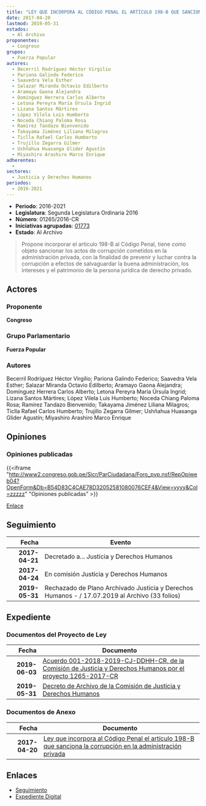 ```yaml
---
title: "LEY QUE INCORPORA AL CÓDIGO PENAL EL ARTÍCULO 198-B QUE SANCIONA LA CORRUPCIÓN EN LA ADMINISTRACIÓN PRIVADA"
date: 2017-04-20
lastmod: 2019-05-31
estados: 
  - Al Archivo
proponentes: 
  - Congreso
grupos: 
  - Fuerza Popular
autores: 
  - Becerril Rodríguez Héctor Virgilio
  - Pariona Galindo Federico
  - Saavedra Vela Esther
  - Salazar Miranda Octavio Edilberto
  - Aramayo Gaona Alejandra
  - Domínguez Herrera Carlos Alberto
  - Letona Pereyra María Úrsula Ingrid
  - Lizana Santos Mártires
  - López Vilela Luis Humberto
  - Noceda Chiang Paloma Rosa
  - Ramírez Tandazo Bienvenido
  - Takayama Jiménez Liliana Milagros
  - Ticlla Rafael Carlos Humberto
  - Trujillo Zegarra Gilmer
  - Ushñahua Huasanga Glider Agustín
  - Miyashiro Arashiro Marco Enrique
adherentes: 
  - 
sectores: 
  - Justicia y Derechos Humanos
periodos: 
  - 2016-2021
---
```


- **Periodo**: 2016-2021
- **Legislatura**: Segunda Legislatura Ordinaria 2016
- **Número**: 01265/2016-CR
- **Iniciativas agrupadas**: [01773](../../01700/01773)
- **Estado**: Al Archivo

> Propone incorporar el artículo 198-B al Código Penal, tiene como objeto sancionar los actos de corrupción cometidos en la administración privada, con la finalidad de prevenir y luchar contra la corrupción a efectos de salvaguardar la buena administración, los intereses y el patrimonio de la persona jurídica de derecho privado.


## Actores

### Proponente

**Congreso**

### Grupo Parlamentario

**Fuerza Popular**

### Autores

Becerril Rodríguez Héctor Virgilio; Pariona Galindo Federico; Saavedra Vela Esther; Salazar Miranda Octavio Edilberto; Aramayo Gaona Alejandra; Domínguez Herrera Carlos Alberto; Letona Pereyra María Úrsula Ingrid; Lizana Santos Mártires; López Vilela Luis Humberto; Noceda Chiang Paloma Rosa; Ramírez Tandazo Bienvenido; Takayama Jiménez Liliana Milagros; Ticlla Rafael Carlos Humberto; Trujillo Zegarra Gilmer; Ushñahua Huasanga Glider Agustín; Miyashiro Arashiro Marco Enrique


## Opiniones

### Opiniones publicadas

{{<iframe "http://www2.congreso.gob.pe/Sicr/ParCiudadana/Foro_pvp.nsf/RepOpiweb04?OpenForm&Db=B54D83C4CAE78D32052581080076CEF4&View=yyyy&Col=zzzzz" "Opiniones publicadas" >}}

[Enlace](http://www2.congreso.gob.pe/Sicr/ParCiudadana/Foro_pvp.nsf/RepOpiweb04?OpenForm&Db=B54D83C4CAE78D32052581080076CEF4&View=yyyy&Col=zzzzz)

## Seguimiento

| Fecha | Evento |
|------:|--------|
| **2017-04-21** | Decretado a... Justicia y Derechos Humanos|
| **2017-04-24** | En comisión Justicia y Derechos Humanos|
| **2019-05-31** | Rechazado de Plano Archivado Justicia y Derechos Humanos - / 17.07.2019 al Archivo (33 folios)|


## Expediente


### Documentos del Proyecto de Ley

| Fecha | Documento |
|------:|--------|
| **2019-06-03** | [Acuerdo 001-2018-2019-CJ-DDHH-CR, de la Comisión de Justicia y Derechos Humanos por el proyecto 1265-2017-CR](http://www.leyes.congreso.gob.pe/Documentos/2016_2021/Decretos/Archivamiento/DA0040620190603.pdf) |
| **2019-05-31** | [Decreto de Archivo de la Comisión de Justicia y Derechos Humanos](http://www.leyes.congreso.gob.pe/Documentos/2016_2021/Decretos/Archivamiento/DA0126520190531.pdf) |

### Documentos de Anexo

| Fecha | Documento |
|------:|--------|
| **2017-04-20** | [Ley que incorpora al Código Penal el artículo 198-B que sanciona la corrupción en la administración privada](http://www.leyes.congreso.gob.pe/Documentos/2016_2021/Proyectos_de_Ley_y_de_Resoluciones_Legislativas/PL0126520170420.pdf) |

## Enlaces 

- [Seguimiento](http://www2.congreso.gob.pe/Sicr/TraDocEstProc/CLProLey2016.nsf/f7fff46988ca05b1052578e100829cc7/8c90a9755ef45c440525810800743e36?OpenDocument)
- [Expediente Digital](http://www2.congreso.gob.pe/Sicr/TraDocEstProc/CLProLey2016.nsf/f7fff46988ca05b1052578e100829cc7/8c90a9755ef45c440525810800743e36?OpenDocument&Click=05257FB7005EB655.eb71d0cf91d8294e05256cdf006b5706/$Body/0.1C6C)
